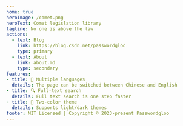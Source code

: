 ```yaml
---
home: true
heroImage: /comet.png
heroText: Comet legislation library
tagline: No one is above the law
actions:
  - text: Blog
    link: https://blog.csdn.net/passwordgloo
    type: primary
  - text: About
    link: about.md
    type: secondary
features:
- title: 📃 Multiple languages
  details: The page can be switched between Chinese and English
- title: 🔍 Full-text search
  details: Full text search is one step faster
- title: 🎨 Two-color theme
  details: Supports light/dark themes
footer: MIT Licensed | Copyright © 2023-present Passwordgloo
---
```

